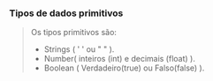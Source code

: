 ### **Tipos de dados primitivos**

> Os tipos primitivos são:
>
> - Strings ( ' ' ou " " ).
> - Number( inteiros (int) e decimais (float) ).
> - Boolean ( Verdadeiro(true) ou Falso(false) ).